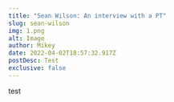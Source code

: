 ```yaml
---
title: "Sean Wilson: An interview with a PT"
slug: sean-wilson
img: 1.png
alt: Image
author: Mikey
date: 2022-04-02T18:57:32.917Z
postDesc: Test
exclusive: false
---
```

test